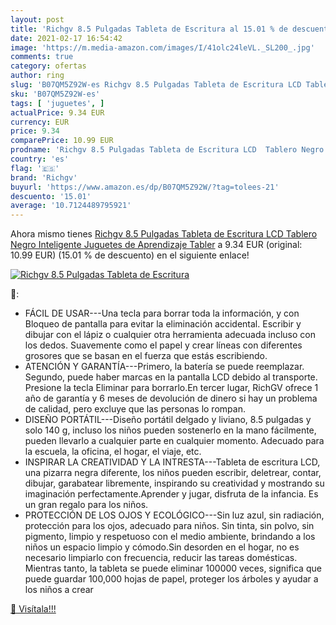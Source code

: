 ```yaml
---
layout: post
title: 'Richgv 8.5 Pulgadas Tableta de Escritura al 15.01 % de descuento'
date: 2021-02-17 16:54:42
image: 'https://m.media-amazon.com/images/I/41olc24leVL._SL200_.jpg'
comments: true
category: ofertas
author: ring
slug: 'B07QM5Z92W-es Richgv 8.5 Pulgadas Tableta de Escritura LCD Tablero Negro...'
sku: 'B07QM5Z92W-es'
tags: [ 'juguetes', ]
actualPrice: 9.34 EUR
currency: EUR
price: 9.34
comparePrice: 10.99 EUR
prodname: 'Richgv 8.5 Pulgadas Tableta de Escritura LCD  Tablero Negro Inteligente Juguetes de Aprendizaje Tabler'
country: 'es'
flag: '🇪🇸'
brand: 'Richgv'
buyurl: 'https://www.amazon.es/dp/B07QM5Z92W/?tag=tolees-21'
descuento: '15.01'
average: '10.7124489795921'
---
```


Ahora mismo tienes [Richgv 8.5 Pulgadas Tableta de Escritura LCD  Tablero Negro Inteligente Juguetes de Aprendizaje Tabler](https://www.amazon.es/dp/B07QM5Z92W/?tag=tolees-21) a 9.34 EUR (original: 10.99 EUR) (15.01 %  de descuento) en el siguiente enlace!

[![Richgv 8.5 Pulgadas Tableta de Escritura](https://m.media-amazon.com/images/I/41olc24leVL._SL200_.jpg)](https://www.amazon.es/dp/B07QM5Z92W/?tag=tolees-21)

🔎:

- FÁCIL DE USAR---Una tecla para borrar toda la información, y con Bloqueo de pantalla para evitar la eliminación accidental. Escribir y dibujar con el lápiz o cualquier otra herramienta adecuada incluso con los dedos. Suavemente como el papel y crear líneas con diferentes grosores que se basan en el fuerza que estás escribiendo.
- ATENCIÓN Y GARANTÍA---Primero, la batería se puede reemplazar. Segundo, puede haber marcas en la pantalla LCD debido al transporte. Presione la tecla Eliminar para borrarlo.En tercer lugar, RichGV ofrece 1 año de garantía y 6 meses de devolución de dinero si hay un problema de calidad, pero excluye que las personas lo rompan.
- DISEÑO PORTÁTIL---Diseño portátil delgado y liviano, 8.5 pulgadas y solo 140 g, incluso los niños pueden sostenerlo en la mano fácilmente, pueden llevarlo a cualquier parte en cualquier momento. Adecuado para la escuela, la oficina, el hogar, el viaje, etc.
- INSPIRAR LA CREATIVIDAD Y LA INTRESTA---Tableta de escritura LCD, una pizarra negra diferente, los niños pueden escribir, deletrear, contar, dibujar, garabatear libremente, inspirando su creatividad y mostrando su imaginación perfectamente.Aprender y jugar, disfruta de la infancia. Es un gran regalo para los niños.
- PROTECCIÓN DE LOS OJOS Y ECOLÓGICO---Sin luz azul, sin radiación, protección para los ojos, adecuado para niños. Sin tinta, sin polvo, sin pigmento, limpio y respetuoso con el medio ambiente, brindando a los niños un espacio limpio y cómodo.Sin desorden en el hogar, no es necesario limpiarlo con frecuencia, reducir las tareas domésticas. Mientras tanto, la tableta se puede eliminar 100000 veces, significa que puede guardar 100,000 hojas de papel, proteger los árboles y ayudar a los niños a crear

[🛒 Visítala!!!](https://www.amazon.es/dp/B07QM5Z92W/?tag=tolees-21)
